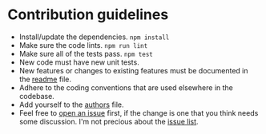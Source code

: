 # Contribution guidelines

* Install/update the dependencies.
  `npm install`
* Make sure the code lints.
  `npm run lint`
* Make sure all of the tests pass.
  `npm test`
* New code must have new unit tests.
* New features
  or changes to existing features
  must be documented in the [readme] file.
* Adhere to the coding conventions
  that are used elsewhere in the codebase.
* Add yourself to the [authors] file.
* Feel free to [open an issue][newissue] first,
  if the change is one that you think
  needs some discussion.
  I'm not precious
  about the [issue list][issues].

[readme]: https://github.com/philbooth/complexity-report/blob/master/README.md
[authors]: https://github.com/philbooth/complexity-report/blob/master/AUTHORS
[newissue]: https://github.com/philbooth/complexity-report/issues/new
[issues]: https://github.com/philbooth/complexity-report/issues


